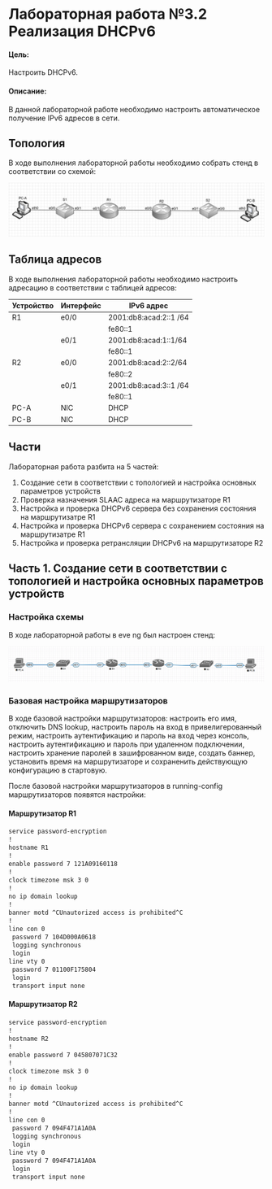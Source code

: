# Лабораторная работа №3.2 Реализация DHCPv6
#### Цель: 
Настроить DHCPv6.
#### Описание:
В данной лабораторной работе необходимо настроить автоматическое получение IPv6 адресов в сети.

## Топология

В ходе выполнения лабораторной работы необходимо собрать стенд в соответствии со схемой:

![](Topoligy_lab3.2.PNG)

## Таблица адресов

В ходе выполнения лабораторной работы необходимо настроить адресацию в соответствии с таблицей адресов:

| Устройство      | Интерфейс          | IPv6 адрес             | 
| --------------- | -------------------| -----------------------|
| R1              | e0/0               | 2001:db8:acad:2::1 /64 |
|                 |                    | fe80::1                |
|                 | e0/1               | 2001:db8:acad:1::1/64  |
|                 |                    | fe80::1                |
| R2              | e0/0               | 2001:db8:acad:2::2/64  |
|                 |                    | fe80::2                |
|                 | e0/1               | 2001:db8:acad:3::1 /64 |
|                 |                    | fe80::1                |
| PC-A            | NIC                | DHCP                   |
| PC-B            | NIC                | DHCP                   |

## Части

Лабораторная работа разбита на 5 частей:
1) Создание сети в соответствии с топологией и настройка основных параметров устройств
2) Проверка назначения SLAAC адреса на маршрутизаторе R1  
3) Настройка и проверка DHCPv6 сервера без сохранения состояния на маршрутизатре R1
4) Настройка и проверка DHCPv6 сервера с сохранением состояния на маршрутизатре R1
5) Настройка и проверка ретрансляции DHCPv6 на маршрутизаторе R2

## Часть 1. Создание сети в соответствии с топологией и настройка основных параметров устройств

### Настройка схемы

В ходе лабораторной работы в eve ng был настроен стенд:

![](Lab3.2_eve.ng.PNG)

### Базовая настройка маршрутизаторов

В ходе базовой настройки маршрутизаторов: настроить его имя, отключить DNS lookup, настроить пароль на вход в привелигерованный режим, настроить аутентификацию и пароль на вход через консоль, настроить аутентификацию и пароль при удаленном подключении, настроить хранение паролей в зашифрованном виде, создать баннер, установить время на маршрутизаторе и сохраненить действующую конфигурацию в стартовую.

После базовой настройки маршрутизаторов в running-config маршрутизаторов появятся настройки:

#### Маршрутизатор R1
```
service password-encryption
!
hostname R1
!
enable password 7 121A09160118
!
clock timezone msk 3 0
!
no ip domain lookup
!
banner motd ^CUnautorized access is prohibited^C
!
line con 0
 password 7 104D000A0618
 logging synchronous
 login
line vty 0
 password 7 01100F175804
 login
 transport input none
```

#### Маршрутизатор R2
```
service password-encryption
!
hostname R2
!
enable password 7 045807071C32
!
clock timezone msk 3 0
!
no ip domain lookup
!
banner motd ^CUnautorized access is prohibited^C
!
line con 0
 password 7 094F471A1A0A
 logging synchronous
 login
line vty 0
 password 7 094F471A1A0A
 login
 transport input none
```
